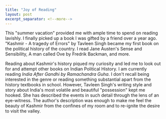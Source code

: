 ```yaml
---
title: "Joy of Reading"
layout: post
excerpt_separator: <!--more-->
---
```


This "summer vacation" provided me with ample time to spend on reading lavishly. I finally picked up a book I was gifted by a friend over a year ago. "Kashmir - A tragedy of Errors" by Tavleen Singh became my first book on the political history of the country. I read Jane Austen's Sense and Sensibility, A man called Ove by Fredrik Backman, and more.

<!--more-->

Reading about Kashmir's history piqued my curiosity and led me to look out for and attempt other books on Indian Political History. I am currently reading _India After Gandhi by Ramachandra Guha_.  I don't recall being interested in the genre or reading something substantial apart from the history textbooks in school. However, Tavleen Singh's writing style and story about India's most volatile and beautiful "possession" kept me hooked. She has described the events in such detail through the lens of an eye-witness. The author's description was enough to make me feel the beauty of Kashmir from the confines of my room and to re-ignite the desire to visit the valley.

